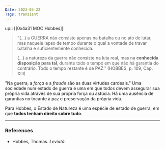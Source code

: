 ```yaml
---
Date: 2023-05-22
Tags: transient
---
```

up:: [[0x4a31 MOC Hobbes]]

> "(...) a GUERRA não consiste apenas na batalha ou no ato de lutar, mas naquele lapso de tempo durante o qual a vontade de travar batalha é suficientemente conhecida. 
> 
> (...) a natureza da guerra não consiste na luta real, mas na **conhecida disposição para tal**, durante todo o tempo em que não há garantia do contrário. Todo o tempo restante é de PAZ." (HOBBES, p. 109,  Cap. XIII)

"Na guerra, a *força* e a *fraude* são as duas virtudes cardeais." Uma sociedade num estado de guerra é uma em que todos devem assegurar sua própria vida através de sua própria força ou astúcia. Há uma ausência de garantias no tocante à paz e preservação da própria vida.

Para Hobbes, o Estado de Natureza é uma espécie de estado de guerra, em que **todos tenham direito sobre tudo**. 

---
### References
- Hobbes, Thomas. _Leviatã_.